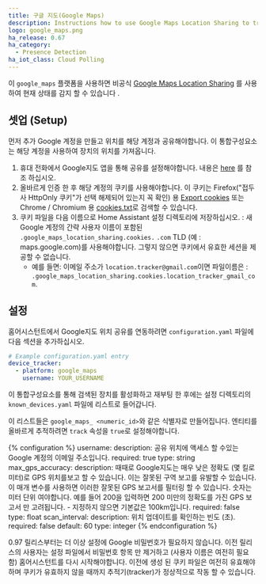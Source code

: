 ```yaml
---
title: 구글 지도(Google Maps)
description: Instructions how to use Google Maps Location Sharing to track devices in Home Assistant.
logo: google_maps.png
ha_release: 0.67
ha_category:
  - Presence Detection
ha_iot_class: Cloud Polling
---
```


이 `google_maps` 플랫폼을 사용하면 비공식 [Google Maps Location Sharing](https://myaccount.google.com/locationsharing) 를 사용하여 현재 상태를 감지 할 수 있습니다 .

## 셋업 (Setup)

먼저 추가 Google 계정을 만들고 위치를 해당 계정과 공유해야합니다. 이 통합구성요소는 해당 계정을 사용하여 장치의 위치를 ​​가져옵니다.

1. 휴대 전화에서 Google지도 앱을 통해 공유를 설정해야합니다. 내용은 [here](https://support.google.com/accounts?p=location_sharing) 를 참조 하십시오.
2. 올바르게 인증 한 후 해당 계정의 쿠키를 사용해야합니다. 이 쿠키는 Firefox("접두사 HttpOnly 쿠키"가 선택 해제되어 있는지 꼭 확인) 용 [Export cookies](https://addons.mozilla.org/en-US/firefox/addon/export-cookies-txt/?src=search) 또는 Chrome / Chromium 용 [cookies.txt](https://chrome.google.com/webstore/detail/cookiestxt/njabckikapfpffapmjgojcnbfjonfjfg?hl=en-US)로 검색할 수 있습니다.
3. 쿠키 파일을 다음 이름으로 Home Assistant 설정 디렉토리에 저장하십시오. : 새 Google 계정의 간략 사용자 이름이 포함된 `.google_maps_location_sharing.cookies.` `.com` TLD (예 : maps.google.com)를 사용해야합니다. 그렇지 않으면 쿠키에서 유효한 세션을 제공할 수 없습니다.
   - 예를 들면: 이메일 주소가 `location.tracker@gmail.com`이면 파일이름은 : `.google_maps_location_sharing.cookies.location_tracker_gmail_com`.

## 설정

홈어시스턴트에서 Google지도 위치 공유를 연동하려면 `configuration.yaml` 파일에 다음 섹션을 추가하십시오.

```yaml
# Example configuration.yaml entry
device_tracker:
  - platform: google_maps
    username: YOUR_USERNAME
```

이 통합구성요소를 통해 검색된 장치를 활성화하고 재부팅 한 후에는 설정 디렉토리의 `known_devices.yaml` 파일에 리스트로 들어갑니다.

이 리스트들은 `google_maps_ <numeric_id>`와 같은 식별자로 만들어집니다. 엔티티를 올바르게 추적하려면 `track` 속성을 `true`로 설정해야합니다.

{% configuration %}
username:
  description: 공유 위치에 액세스 할 수있는 Google 계정의 이메일 주소입니다.
  required: true
  type: string
max_gps_accuracy:
   description: 때때로 Google지도는 매우 낮은 정확도 (몇 킬로미터)로 GPS 위치를보고 할 수 있습니다. 이는 잘못된 구역 보고를 유발할 수 있습니다. 이 매개 변수를 사용하면 이러한 잘못된 GPS 보고서를 필터링 할 수 있습니다. 숫자는 미터 단위 여야합니다. 예를 들어 200을 입력하면 200 미만의 정확도를 가진 GPS 보고서 만 고려됩니다. - 지정하지 않으면 기본값은 100km입니다.
   required: false
   type: float
scan_interval:
  description: 위치 업데이트를 확인하는 빈도 (초).
  required: false
  default: 60
  type: integer
{% endconfiguration %}

<div class='note'>
0.97 릴리스부터는 더 이상 설정에 Google 비밀번호가 필요하지 않습니다. 이전 릴리스의 사용자는 설정 파일에서 비밀번호 항목 만 제거하고 (사용자 이름은 여전히 ​​필요함) 홈어시스턴트를 다시 시작해야합니다. 이전에 생성 된 쿠키 파일은 여전히 ​​유효해야 하며 쿠키가 유효하지 않을 때까지 추적기(tracker)가 정상적으로 작동 할 수 있습니다.
</div>
